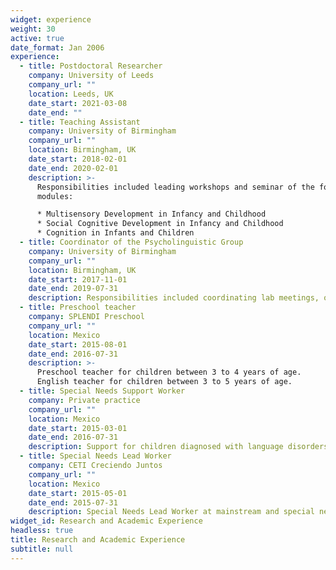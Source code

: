 ```yaml
---
widget: experience
weight: 30
active: true
date_format: Jan 2006
experience:
  - title: Postdoctoral Researcher
    company: University of Leeds
    company_url: ""
    location: Leeds, UK
    date_start: 2021-03-08
    date_end: ""
  - title: Teaching Assistant
    company: University of Birmingham
    company_url: ""
    location: Birmingham, UK
    date_start: 2018-02-01
    date_end: 2020-02-01
    description: >-
      Responsibilities included leading workshops and seminar of the following
      modules:

      * Multisensory Development in Infancy and Childhood
      * Social Cognitive Development in Infancy and Childhood
      * Cognition in Infants and Children
  - title: Coordinator of the Psycholinguistic Group
    company: University of Birmingham
    company_url: ""
    location: Birmingham, UK
    date_start: 2017-11-01
    date_end: 2019-07-31
    description: Responsibilities included coordinating lab meetings, organising presentations of research conducted by staff and students, and organising discussion sessions.
  - title: Preschool teacher
    company: SPLENDI Preschool
    company_url: ""
    location: Mexico
    date_start: 2015-08-01
    date_end: 2016-07-31
    description: >-
      Preschool teacher for children between 3 to 4 years of age.
      English teacher for children between 3 to 5 years of age.
  - title: Special Needs Support Worker
    company: Private practice
    company_url: ""
    location: Mexico
    date_start: 2015-03-01
    date_end: 2016-07-31
    description: Support for children diagnosed with language disorders, learning disabilities and developmental disorders.
  - title: Special Needs Lead Worker
    company: CETI Creciendo Juntos
    company_url: ""
    location: Mexico
    date_start: 2015-05-01
    date_end: 2015-07-31
    description: Special Needs Lead Worker at mainstream and special needs schools supporting children diagnosed with ASD to develop academic, social and communication skills that could help them be more independent.
widget_id: Research and Academic Experience
headless: true
title: Research and Academic Experience
subtitle: null
---
```

